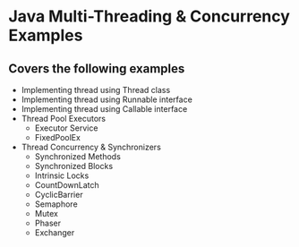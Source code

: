 # Java Multi-Threading & Concurrency Examples #

## Covers the following examples ##
  - Implementing thread using Thread class
  - Implementing thread using Runnable interface
  - Implementing thread using Callable interface
  - Thread Pool Executors
  	- Executor Service
  	- FixedPoolEx
  - Thread Concurrency & Synchronizers
  	- Synchronized Methods
  	- Synchronized Blocks
  	- Intrinsic Locks
  	- CountDownLatch
  	- CyclicBarrier
  	- Semaphore
  	- Mutex
  	- Phaser
  	- Exchanger
  